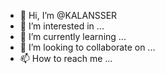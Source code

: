 - 👋 Hi, I’m @KALANSSER
- 👀 I’m interested in ...
- 🌱 I’m currently learning ...
- 💞️ I’m looking to collaborate on ...
- 📫 How to reach me ...

<!---
KALANSSER/KALANSSER is a ✨ special ✨ repository because its `README.md` (this file) appears on your GitHub profile.
You can click the Preview link to take a look at your changes.
--->
